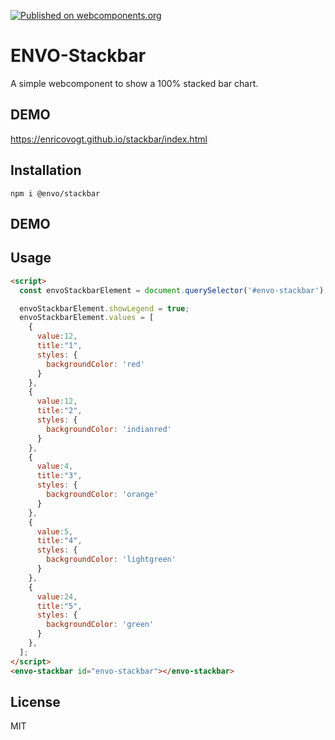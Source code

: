 [![Published on webcomponents.org](https://img.shields.io/badge/webcomponents.org-published-blue.svg)](https://www.webcomponents.org/element/@envo/stackbar)
# ENVO-Stackbar

A simple webcomponent to show a 100% stacked bar chart.

## DEMO
https://enricovogt.github.io/stackbar/index.html

## Installation

```
npm i @envo/stackbar
```

## DEMO

<!--
```
<custom-element-demo>
  <template>
    <script src="https://unpkg.com/@envo/stackbar/dist/envo-stackbar.js"></script>
    <script>
      const envoStackbarElement = document.querySelector('#envo-stackbar');
    
      envoStackbarElement.showLegend = true;
      envoStackbarElement.values = [
        {
          value:12,
          title:"1",
          styles: { 
            backgroundColor: 'red' 
          }
        },
        {
          value:12,
          title:"2",
          styles: {
            backgroundColor: 'indianred'
          }
        },
        {
          value:4,
          title:"3",
          styles: {
            backgroundColor: 'orange'
          }
        },
        {
          value:5,
          title:"4",
          styles: {
            backgroundColor: 'lightgreen'
          }
        },
        {
          value:24,
          title:"5",
          styles: {
            backgroundColor: 'green'
          }
        },
      ];
    </script>
    <envo-stackbar id="envo-stackbar"></envo-stackbar>
  </template>
</custom-element-demo>
```
-->

## Usage

```html
<script>
  const envoStackbarElement = document.querySelector('#envo-stackbar');

  envoStackbarElement.showLegend = true;
  envoStackbarElement.values = [
    {
      value:12,
      title:"1",
      styles: { 
        backgroundColor: 'red' 
      }
    },
    {
      value:12,
      title:"2",
      styles: {
        backgroundColor: 'indianred'
      }
    },
    {
      value:4,
      title:"3",
      styles: {
        backgroundColor: 'orange'
      }
    },
    {
      value:5,
      title:"4",
      styles: {
        backgroundColor: 'lightgreen'
      }
    },
    {
      value:24,
      title:"5",
      styles: {
        backgroundColor: 'green'
      }
    },
  ];
</script>
<envo-stackbar id="envo-stackbar"></envo-stackbar>
```


## License

MIT
